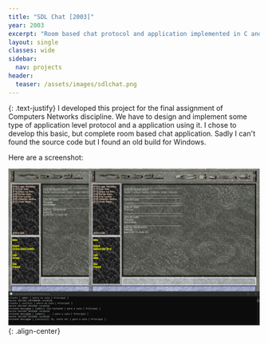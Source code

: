 ```yaml
---
title: "SDL Chat [2003]"
year: 2003
excerpt: "Room based chat protocol and application implemented in C and SDL"
layout: single
classes: wide
sidebar:
  nav: projects
header:
  teaser: /assets/images/sdlchat.png
---
```


{: .text-justify}
I developed this project for the final assignment of Computers Networks discipline. We have to design and implement some type of application level protocol and a application using it. I chose to develop this basic, but complete room based chat application. Sadly I can't found the source code but I found an old build for Windows.

Here are a screenshot:

![image-center](/assets/images/sdlchat.png){: .align-center}